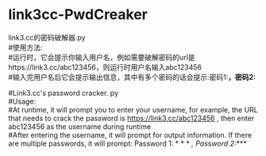 # link3cc-PwdCreaker
link3.cc的密码破解器.py  
#使用方法:  
#运行时，它会提示你输入用户名，例如需要破解密码的url是https://link3.cc/abc123456，则运行时用户名输入abc123456  
#输入完用户名后它会提示输出信息，其中有多个密码的话会提示:密码1:****，密码2:****  
  
#Link3.cc's password cracker. py  
#Usage:  
#At runtime, it will prompt you to enter your username, for example, the URL that needs to crack the password is https://link3.cc/abc123456 , then enter abc123456 as the username during runtime  
#After entering the username, it will prompt for output information. If there are multiple passwords, it will prompt: Password 1: * * * *, Password 2:****  
